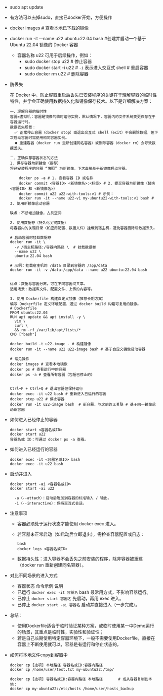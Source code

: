 - sudo apt update
- 有方法可以去掉sudo，直接已docker开始，方便操作
- docker images # 查看本地已下载的镜像
- docker run -it --name u22 ubuntu:22.04 bash #创建并启动一个基于 Ubuntu 22.04 镜像的 Docker 容器
  - 容器名称 u22 可用于后续操作，例如：
    - sudo docker stop u22 # 停止容器
    - sudo docker start -i u22  # `-i` 表示进入交互式 shell # 重启容器
    - sudo docker rm u22 # 删除容器
- 防丢失

    在 Docker 中，防止容器重启后丢失已安装程序的关键在于理解容器的临时性特性，并学会正确使用数据持久化和镜像保存技术。以下是详细解决方案：

      一、理解容器的临时性
      容器≠虚拟机：容器是镜像的临时运行实例，默认情况下，容器内的文件系统变更仅存在于容器运行时。
      数据丢失场景：
        ✅ 正常停止容器（docker stop）或退出交互式 shell（exit）不会删除数据，但下次启动容器时需使用相同容器实例。
        ❌ 重建容器（docker run 重新创建同名容器）或删除容器（docker rm）会导致数据丢失。

      二、正确保存容器状态的方法
      1. 保存容器为新镜像（推荐）
      将已安装程序的容器 “快照” 为新镜像，下次直接基于新镜像启动容器。

          docker ps -a # 1. 查看容器 ID 或名称
          docker commit <容器ID> <新镜像名>:<标签> # 2. 提交容器为新镜像（替换 <容器ID> 和 <新镜像名>）
          docker commit u22 u22-with-tools:v1 # 示例：
          docker run -it --name u22-v1 my-ubuntu22-with-tools:v1 bash # 3. 使用新镜像启动容器

      缺点：不断增加镜像，占具空间

      2. 使用数据卷（持久化关键数据）
      将容器内的关键目录（如应用配置、数据文件）挂载到宿主机，避免容器删除后数据丢失。

      # 启动容器时挂载数据卷
      docker run -it \
        -v /宿主机路径:/容器内路径 \  # 挂载数据卷
        --name u22 \
        ubuntu:22.04 bash

      # 示例：挂载宿主机的 /data 目录到容器的 /app/data
      docker run -it -v /data:/app/data --name u22 ubuntu:22.04 bash


      优点：数据与容器分离，可在不同容器间共享。
      适用场景：数据库文件、配置文件、上传的内容等。

      3. 使用 Dockerfile 构建自定义镜像（推荐长期方案）
      编写 Dockerfile 定义环境配置，通过 docker build 构建可复用的镜像。
      # Dockerfile
      FROM ubuntu:22.04
      RUN apt update && apt install -y \
        vim \
        curl \
        && rm -rf /var/lib/apt/lists/*
      CMD ["bash"]

      docker build -t u22-image . # 构建镜像
      docker run -it --name u22 u22-image bash # 基于自定义镜像启动容器

      # 常见操作
      docker images # 查看本地镜像
      docker ps # 查看运行中的容器
      docker ps -a # 查看所有容器（包括已停止的）

      
      Ctrl+P + Ctrl+Q # 退出容器但保持运行
      docker exec -it u22 bash # 重新进入已运行的容器
      docker stop u22 # 停止容器
      docker run -it u22-image bash  # 新容器，与之前的无关联 # 基于同一镜像启动新容器

- 如何进入已经停止的容器

      docker start <容器名或ID>
      docker start u22
      容器名或 ID：可通过 docker ps -a 查看。

- 如何进入已经运行的容器

      docker exec -it <容器名或ID> bash
      docker exec -it u22 bash

- 启动并进入
    
      docker start -ai <容器名或ID>
      docker start -ai u22

        -a（--attach）：启动后附加到容器的标准输入 / 输出。
        -i（--interactive）：保持交互式会话。

- 注意事项


    - 容器必须处于运行状态才能使用 docker exec 进入。
    - 若容器未正常启动（如启动后立即退出），需检查容器配置或日志：
      
          bash
          docker logs <容器名或ID>

    - 数据持久性：进入容器不会丢失之前安装的程序，除非容器被重建（docker run 重新创建同名容器）。

- 对比不同场景的进入方式

  - 容器状态	命令示例	说明
  - 已运行	`docker exec -it 容器名` bash	最常用方式，不影响容器运行。
  - 已停止	`docker start 容器名`	先启动，再用 exec 进入。
  - 已停止	`docker start -ai 容器名`	启动并直接进入（一步完成）。

- 总结：

  - 使用Dockerfile适合于临时验证某种方案，或临时使用某一中Demo运行的场景，其重点是临时性，实验性和验证性；
  - 若是自己长期使用特定容器环境下，一般不需要使用Dockerfile，直接在容器上不断使用就可以，容器是有运行和停止状态的。

- 如何将本地文件copy到容器中

      docker cp [选项] 本地路径 容器名或ID:容器内路径
      docker cp /home/user/test.txt my-ubuntu22:/tmp/
      
      docker cp [选项] 容器名或ID:容器内路径 本地路径       # 或从容器复制到本地：
      docker cp my-ubuntu22:/etc/hosts /home/user/hosts_backup